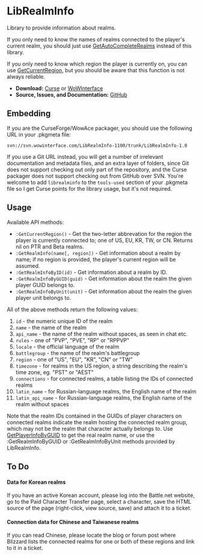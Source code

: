 ﻿LibRealmInfo
===============

Library to provide information about realms.

If you only need to know the names of realms connected to the player's current realm, you should just use [GetAutoCompleteRealms](http://wowpedia.org/API_GetAutoCompleteRealms) instead of this library.

If you only need to know which region the player is currently on, you can use [GetCurrentRegion](http://wowpedia.org/API_GetCurrentRegion), but you should be aware that this function is not always reliable.

* **Download:** [Curse](http://wow.curseforge.com/addons/librealminfo) or [WoWInterface](http://www.wowinterface.com/downloads/info22987-LibRealmInfo.html)
* **Source, Issues, and Documentation:** [GitHub](https://github.com/Phanx/LibRealmInfo)


Embedding
------------

If you are the CurseForge/WowAce packager, you should use the following URL in your .pkgmeta file:

    svn://svn.wowinterface.com/LibRealmInfo-1100/trunk/LibRealmInfo-1.0

If you use a Git URL instead, you will get a number of irrelevant documentation and metadata files, and an extra layer of folders, since Git does not support checking out only part of the repository, and the Curse packager does not support checking out from GitHub over SVN. You're welcome to add `librealminfo` to the `tools-used` section of your .pkgmeta file so I get Curse points for the library usage, but it's not required.


Usage
--------

Available API methods:

* `:GetCurrentRegion()` - Get the two-letter abbrevation for the region the player is currently connected to; one of US, EU, KR, TW, or CN. Returns nil on PTR and Beta realms.
* `:GetRealmInfo(name[, region])` - Get information about a realm by name; if no region is provided, the player's current region will be assumed.
* `:GetRealmInfoByID(id)` - Get information about a realm by ID.
* `:GetRealmInfoByGUID(guid)` - Get information about the realm the given player GUID belongs to.
* `:GetRealmInfoByUnit(unit)` - Get information about the realm the given player unit belongs to.

All of the above methods return the following values:

1. `id` - the numeric unique ID of the realm
2. `name` - the name of the realm
3. `api_name` - the name of the realm without spaces, as seen in chat etc.
4. `rules` - one of "PVP", "PVE", "RP" or "RPPVP"
5. `locale` - the official language of the realm
6. `battlegroup` - the name of the realm's battlegroup
7. `region` - one of "US", "EU", "KR", "CN" or "TW"
8. `timezone` - for realms in the US region, a string describing the realm's time zone, eg. "PST" or "AEST"
9. `connections` - for connected realms, a table listing the IDs of connected realms
10. `latin_name` - for Russian-language realms, the English name of the realm
10. `latin_api_name` - for Russian-language realms, the English name of the realm without spaces

Note that the realm IDs contained in the GUIDs of player characters on connected realms indicate the realm hosting the connected realm group, which may not be the realm that character actually belongs to. Use [GetPlayerInfoByGUID](http://wowpedia.org/API_GetPlayerInfoByGUID) to get the real realm name, or use the :GetRealmInfoByGUID or :GetRealmInfoByUnit methods provided by LibRealmInfo.


To Do
--------

#### Data for Korean realms

If you have an active Korean account, please log into the Battle.net website, go to the Paid Character Transfer page, select a character, save the HTML source of the page (right-click, view source, save) and attach it to a ticket.

#### Connection data for Chinese and Taiwanese realms

If you can read Chinese, please locate the blog or forum post where Blizzard lists the connected realms for one or both of these regions and link to it in a ticket.
